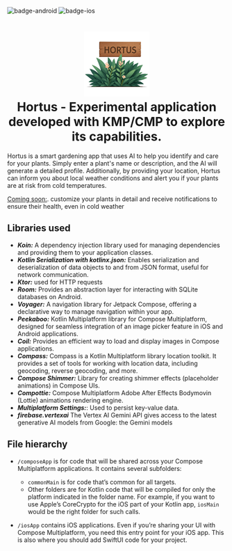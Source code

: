 ![badge-android](http://img.shields.io/badge/platform-android-6EDB8D.svg?style=flat)
![badge-ios](http://img.shields.io/badge/platform-ios-CDCDCD.svg?style=flat)

<h1 align="center">
    <img height="150" src="https://github.com/BenoitAlba/Hortus/blob/main/composeApp/src/commonMain/composeResources/drawable/hortus3-removebg.png"/>
    <br>
    Hortus - Experimental application developed with KMP/CMP to explore its capabilities.
</h1>

Hortus is a smart gardening app that uses AI to help you identify and care for your plants.
Simply enter a plant's name or description, and the AI will generate a detailed profile.
Additionally, by providing your location,
Hortus can inform you about local weather conditions and alert you if your plants are at risk from cold temperatures.

<span style="text-decoration: underline;">Coming soon:</span>. customize your plants in detail and receive notifications to ensure their health, even in cold weather

## Libraries used
- **_Koin:_**  A dependency injection library used for managing dependencies and providing them to your application classes.
- **_Kotlin Serialization with kotlinx.json:_** Enables serialization and deserialization of data objects to and from JSON format, useful for network communication.
- **_Ktor:_** used for HTTP requests
- **_Room:_** Provides an abstraction layer for interacting with SQLite databases on Android.
- **_Voyager:_** A navigation library for Jetpack Compose, offering a declarative way to manage navigation within your app.
- **_Peekaboo:_** Kotlin Multiplatform library for Compose Multiplatform, designed for seamless integration of an image picker feature in iOS and Android applications.
- **_Coil:_** Provides an efficient way to load and display images in Compose applications.
- **_Compass:_** Compass is a Kotlin Multiplatform library location toolkit. It provides a set of tools for working with location data, including geocoding, reverse geocoding, and more.
- **_Compose Shimmer:_** Library for creating shimmer effects (placeholder animations) in Compose UIs.
- **_Compottie:_** Compose Multiplatform Adobe After Effects Bodymovin (Lottie) animations rendering engine.
- **_Multiplatform Settings:_**: Used to persist key-value data.
- **_firebase.vertexai_** The Vertex AI Gemini API gives access to the latest generative AI models from Google: the Gemini models

## File hierarchy
* `/composeApp` is for code that will be shared across your Compose Multiplatform applications.
  It contains several subfolders:
  - `commonMain` is for code that’s common for all targets.
  - Other folders are for Kotlin code that will be compiled for only the platform indicated in the folder name.
    For example, if you want to use Apple’s CoreCrypto for the iOS part of your Kotlin app,
    `iosMain` would be the right folder for such calls.

* `/iosApp` contains iOS applications. Even if you’re sharing your UI with Compose Multiplatform,
  you need this entry point for your iOS app. This is also where you should add SwiftUI code for your project.
